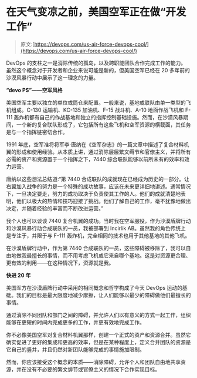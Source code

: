 # 在天气变凉之前，美国空军正在做“开发工作”

> 原文:[https://devops.com/us-air-force-devops-cool/](https://devops.com/us-air-force-devops-cool/)

DevOps 的支柱之一是消除传统的孤岛，以及跨职能团队合作完成工作的能力。虽然这个概念对于开发者和企业来说可能是新的，但美国空军已经在 20 多年前的沙漠风暴行动中展示了这一理念的力量。

**“devo PS”——空军风格**

美国空军主要以独立的单位或筒仓来配置。一般来说，基地或联队由单一类型的飞机组成。C-130 运输机、KC-135 加油机、F-15 战斗机、A-10 地面作战飞机和 F-111 轰炸机都有自己的作战基地和独立的指挥控制基础设施。然而，在沙漠风暴期间，一个新的复合联队形成了，它包括所有这些飞机和空军资源的横截面，其任务是与一个指挥链密切合作。

1991 年底，空军准将将军李·唐纳在《空军杂志》的一篇文章中描述了复合材料机翼的形成和使用经验。从本质上讲，通过消除层层繁文缛节和官僚主义，并将所有必需的资产和资源置于一个指挥之下，7440 综合联队能够以前所未有的效率和效力运营。

唐纳以这些想法总结道:“第 7440 合成联队的成就现在已经成为历史的一部分。让右翼加入战争的努力是一个特殊的成功故事，应该在未来更详细地讲述。通常情况下，一旦决定要走，努力的成功取决于负责使其工作的人。他们的成就清楚地表明，他们以极大的热情和技巧迎接了挑战。他们了解自己的工作，毫不犹豫地做出决定，并随着经验的丰富而不断改进运营。”

我个人也可以谈谈 7440 复合机翼的成功。当时我在空军服役，作为沙漠盾牌行动和沙漠风暴行动合成联队的一员，我被部署到 Incirlik AB。虽然我的角色传统上是专注于，并限于与 F-111 轰炸机，完全相同的技术也用于其他基地的其他飞机。

在沙漠盾牌行动中，作为第 7440 合成联队的一员，这些障碍被移除了，我可以自由地做我最擅长的事情，而不用考虑飞机或它来自哪个基地。这是对资源更合理、更有效的利用——在这种情况下，资源就是我。

**快进 20 年**

美国军方在沙漠盾牌行动中采用的相同概念和哲学构成了今天 DevOps 运动的基础。我们的目标是最大限度地减少摩擦，让人们能够以最少的障碍做他们最擅长的事情。

通过消除不同团队和部门之间的障碍，并允许人们以有意义的方式一起工作，组织能够在更短的时间内完成更多的工作，并更有效地完成工作。

你不必像美国空军对复合材料机翼那样，创建一个正式的资产和资源合并。虽然它确实促进了更好的集成和更高的效率，但是在某种程度上，定义合并团队的资源是它自己的竖井，并且仍然对新团队能够完成的事情施加限制。

然而，你应该接受这个概念的本质——消除障碍，允许个人和团队自由地共享资源，并在没有不必要的繁文缛节或官僚主义的情况下合作实现目标。